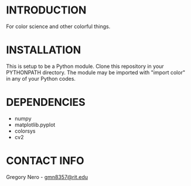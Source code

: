 # INTRODUCTION #
For color science and other colorful things. 

# INSTALLATION #
This is setup to be a Python module.  Clone this repository in your PYTHONPATH directory.  The module may be imported with "import color" in any of your Python codes.

# DEPENDENCIES #
* numpy
* matplotlib.pyplot
* colorsys
* cv2

# CONTACT INFO #
Gregory Nero - gmn8357@rit.edu
